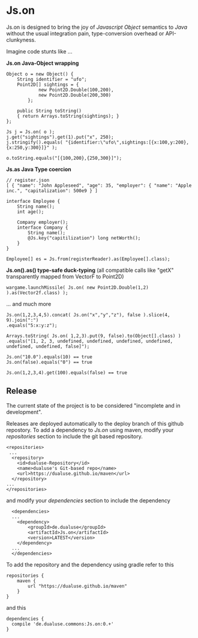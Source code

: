 # Js.on
Js.on is designed to bring the joy of *Javascript Object* semantics to *Java* without the usual integration pain, type-conversion overhead or API-clunkyness.

Imagine code stunts like ...


**Js.on Java-Object wrapping**
	
	Object o = new Object() {
		String identifier = "ufo";
		Point2D[] sightings = {
				new Point2D.Double(100,200),
				new Point2D.Double(200,300)
			};
			
		public String toString() 
		{ return Arrays.toString(sightings); }
	};
	
	Js j = Js.on( o );
	j.get("sightings").get(1).put("x", 250);
	j.stringify().equals( "{identifier:\"ufo\",sightings:[{x:100,y:200},{x:250,y:300}]}" );
	
	o.toString.equals("[{100,200},{250,300}]");


**Js.as Java Type coercion**

	// register.json
	[ { "name": "John Appleseed", "age": 35, "employer": { "name": "Apple inc.", "capitalization": 500e9 } ]
	
	interface Employee {
		String name();
		int age();
		
		Company employer();
		interface Company {
			String name();
			@Js.key("capitilization") long netWorth();
		}
	}
	
	Employee[] es = Js.from(registerReader).as(Employee[].class);


**Js.on().as() type-safe duck-typing** (all compatible calls like "getX" transparently mapped from VectorF to Point2D) 

	wargame.launchMissile( Js.on( new Point2D.Double(1,2) ).as(Vector2f.class) );

... and much more

	Js.on(1,2,3,4,5).concat( Js.on("x","y","z"), false ).slice(4, 9).join(":")
	.equals("5:x:y:z");
	
	Arrays.toString( Js.on( 1,2,3).put(9, false).to(Object[].class) )
	.equals("[1, 2, 3, undefined, undefined, undefined, undefined, undefined, undefined, false]");
	
	Js.on("10.0").equals(10) == true
	Js.on(false).equals("0") == true
	
	Js.on(1,2,3,4).get(100).equals(false) == true
	

Release
-------

The current state of the project is to be considered "incomplete and in development".

Releases are deployed automatically to the deploy branch of this github repostory. 
To add a dependency to *Js.on* using maven, modify your *repositories* section to include the git based repository.

	<repositories>
	 ...
	  <repository>
	    <id>dualuse-Repository</id>
	    <name>dualuse's Git-based repo</name>
	    <url>https://dualuse.github.io/maven</url>
	  </repository>
	...
	</repositories>
	
and modify your *dependencies* section to include the dependency
 
	  <dependencies>
	  ...
	  	<dependency>
	  		<groupId>de.dualuse</groupId>
	  		<artifactId>Js.on</artifactId>
	  		<version>LATEST</version>
	  	</dependency>
	  ...
	  </dependencies>



To add the repository and the dependency using gradle refer to this

	repositories {
	    maven {
	        url "https://dualuse.github.io/maven"
	    }
	}

and this

	dependencies {
	  compile 'de.dualuse.commons:Js.on:0.+'
	}
